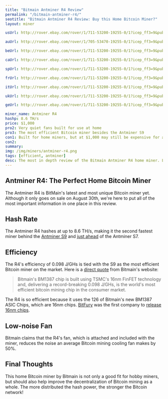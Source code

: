 ```yaml
---
title: "Bitmain Antminer R4 Review"
permalink: "/bitmain-antminer-r4/"
seotitle: "Bitmain Antminer R4 Review: Buy this Home Bitcoin Miner?"
layout: miner

usUrl: http://rover.ebay.com/rover/1/711-53200-19255-0/1?icep_ff3=9&pub=5574973039&toolid=10001&campid=5337804714&customid=&icep_uq=antminer+r4&icep_sellerId=&icep_ex_kw=&icep_sortBy=12&icep_catId=&icep_minPrice=&icep_maxPrice=&ipn=psmain&icep_vectorid=229466&kwid=902099&mtid=824&kw=lg

auUrl: http://rover.ebay.com/rover/1/705-53470-19255-0/1?icep_ff3=9&pub=5574973039&toolid=10001&campid=5337910375&customid=&icep_uq=antminer+r4&icep_sellerId=&icep_ex_kw=&icep_sortBy=12&icep_catId=&icep_minPrice=&icep_maxPrice=&ipn=psmain&icep_vectorid=229515&kwid=902099&mtid=824&kw=lg

beUrl: http://rover.ebay.com/rover/1/711-53200-19255-0/1?icep_ff3=9&pub=5574973039&toolid=10001&campid=5337910375&customid=&icep_uq=antminer+r4&icep_sellerId=&icep_ex_kw=&icep_sortBy=12&icep_catId=&icep_minPrice=&icep_maxPrice=&ipn=psmain&icep_vectorid=229522&kwid=902099&mtid=824&kw=lg

caUrl: http://rover.ebay.com/rover/1/711-53200-19255-0/1?icep_ff3=9&pub=5574973039&toolid=10001&campid=5337910375&customid=&icep_uq=antminer+r4&icep_sellerId=&icep_ex_kw=&icep_sortBy=12&icep_catId=&icep_minPrice=&icep_maxPrice=&ipn=psmain&icep_vectorid=229529&kwid=902099&mtid=824&kw=lg

spUrl: http://rover.ebay.com/rover/1/711-53200-19255-0/1?icep_ff3=9&pub=5574973039&toolid=10001&campid=5337910375&customid=&icep_uq=antminer+r4&icep_sellerId=&icep_ex_kw=&icep_sortBy=12&icep_catId=&icep_minPrice=&icep_maxPrice=&ipn=psmain&icep_vectorid=229501&kwid=902099&mtid=824&kw=lg

frUrl: http://rover.ebay.com/rover/1/711-53200-19255-0/1?icep_ff3=9&pub=5574973039&toolid=10001&campid=5337910375&customid=&icep_uq=antminer+r4&icep_sellerId=&icep_ex_kw=&icep_sortBy=12&icep_catId=&icep_minPrice=&icep_maxPrice=&ipn=psmain&icep_vectorid=229480&kwid=902099&mtid=824&kw=lg

itUrl: http://rover.ebay.com/rover/1/711-53200-19255-0/1?icep_ff3=9&pub=5574973039&toolid=10001&campid=5337910375&customid=&icep_uq=antminer+r4&icep_sellerId=&icep_ex_kw=&icep_sortBy=12&icep_catId=&icep_minPrice=&icep_maxPrice=&ipn=psmain&icep_vectorid=229494&kwid=902099&mtid=824&kw=lg

ukUrl: http://rover.ebay.com/rover/1/711-53200-19255-0/1?icep_ff3=9&pub=5574973039&toolid=10001&campid=5337910375&customid=&icep_uq=antminer+r4&icep_sellerId=&icep_ex_kw=&icep_sortBy=12&icep_catId=&icep_minPrice=&icep_maxPrice=&ipn=psmain&icep_vectorid=229508&kwid=902099&mtid=824&kw=lg

geUrl: http://rover.ebay.com/rover/1/711-53200-19255-0/1?icep_ff3=9&pub=5574973039&toolid=10001&campid=5337910375&customid=&icep_uq=antminer+r4&icep_sellerId=&icep_ex_kw=&icep_sortBy=12&icep_catId=&icep_minPrice=&icep_maxPrice=&ipn=psmain&icep_vectorid=229487&kwid=902099&mtid=824&kw=lg

miner_name: Antminer R4
hashp: 8.6 TH/s
price: $1,000
pro2: Very quiet fans built for use at home
pro3: The most efficient Bitcoin miner besides the Antminer S9
con1: Built for home miners, but at $1,000 may still be expensive for average hobby miner
con2: 
summary: 
img: /img/miners/antminer-r4.png
tags: [efficient, antminer]
desc: The most in depth review of the Bitmain Antminer R4 home miner. Learn about its pros, cons, profitability, and more! 
---
```


## Antminer R4: The Perfect Home Bitcoin Miner

The Antminer R4 is BitMain's latest and most unique Bitcoin miner yet. Although it only goes on sale on August 30th, we're here to put all of the most important information in one place in this review. 

## Hash Rate

The Antminer R4 hashes at up to 8.6 TH/s, making it the second fastest miner behind the [Antminer S9](/bitmain-antminer-s9/) and [just ahead](/mining-hardware/) of the Antminer S7.

## Efficiency

The R4's efficiency of 0.098 J/GHs is tied with the S9 as the most efficient Bitcoin miner on the market. Here is a [direct quote](https://enshop.bitmain.com/adv/antminer-r4-silent-bitcoin-miner.html) from Bitmain's website: 

> Bitmain's BM1387 chip is built using TSMC's 16nm FinFET technology and, delivering a record-breaking 0.098 J/GHs, is the world's most efficient bitcoin mining chip in the consumer market.

The R4 is so efficient because it uses the 126 of Bitmain's new BM1387 ASIC Chips, which are 16nm chips. [BitFury](http://bitfury.com/products) was the first company to [release 16nm chips](https://www.cryptocoinsnews.com/bitfury-will-mass-produce-fastest-and-most-effective-16nm-asic-miner-chips/). 

## Low-noise Fan

Bitmain claims that the R4's fan, which is attached and included with the miner, reduces the noise an average Bitcoin mining cooling fan makes by 50%. 

## Final Thoughts

This home Bitcoin miner by Bitmain is not only a good fit for hobby miners, but should also help improve the decentralization of Bitcoin mining as a whole. The more distributed  the hash power, the stronger the Bitcoin network! 